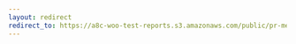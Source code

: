 ```yaml
---
layout: redirect
redirect_to: https://a8c-woo-test-reports.s3.amazonaws.com/public/pr-merge/44730/e2e/index.html
---
```

